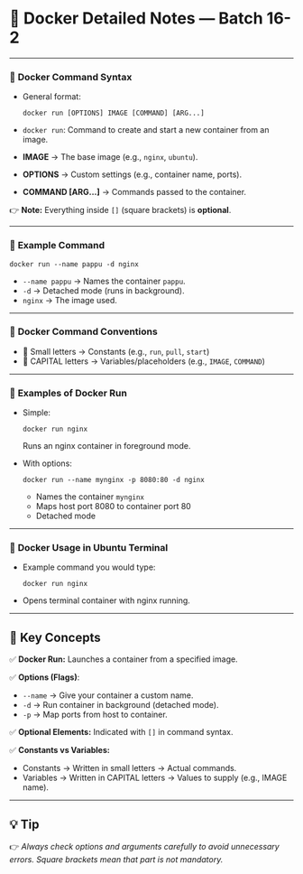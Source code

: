 # 🚀 **Docker Detailed Notes — Batch 16-2**

---

### 📌 **Docker Command Syntax**

* General format:

  ```
  docker run [OPTIONS] IMAGE [COMMAND] [ARG...]
  ```
* `docker run`: Command to create and start a new container from an image.
* **IMAGE** → The base image (e.g., `nginx`, `ubuntu`).
* **OPTIONS** → Custom settings (e.g., container name, ports).
* **COMMAND \[ARG...]** → Commands passed to the container.

👉 **Note:**
Everything inside `[]` (square brackets) is **optional**.

---

### 📌 **Example Command**

```
docker run --name pappu -d nginx
```

* `--name pappu` → Names the container `pappu`.
* `-d` → Detached mode (runs in background).
* `nginx` → The image used.

---

### 📌 **Docker Command Conventions**

* 🔹 Small letters → Constants (e.g., `run`, `pull`, `start`)
* 🔹 CAPITAL letters → Variables/placeholders (e.g., `IMAGE`, `COMMAND`)

---

### 📌 **Examples of Docker Run**

* Simple:

  ```
  docker run nginx
  ```

  Runs an nginx container in foreground mode.

* With options:

  ```
  docker run --name mynginx -p 8080:80 -d nginx
  ```

  * Names the container `mynginx`
  * Maps host port 8080 to container port 80
  * Detached mode

---

### 📌 **Docker Usage in Ubuntu Terminal**

* Example command you would type:

  ```
  docker run nginx
  ```
* Opens terminal container with nginx running.

---

## 📝 **Key Concepts**

✅ **Docker Run:** Launches a container from a specified image.

✅ **Options (Flags)**:

* `--name` → Give your container a custom name.
* `-d` → Run container in background (detached mode).
* `-p` → Map ports from host to container.

✅ **Optional Elements:** Indicated with `[]` in command syntax.

✅ **Constants vs Variables:**

* Constants → Written in small letters → Actual commands.
* Variables → Written in CAPITAL letters → Values to supply (e.g., IMAGE name).

---

## 💡 **Tip**

👉 *Always check options and arguments carefully to avoid unnecessary errors. Square brackets mean that part is not mandatory.*

